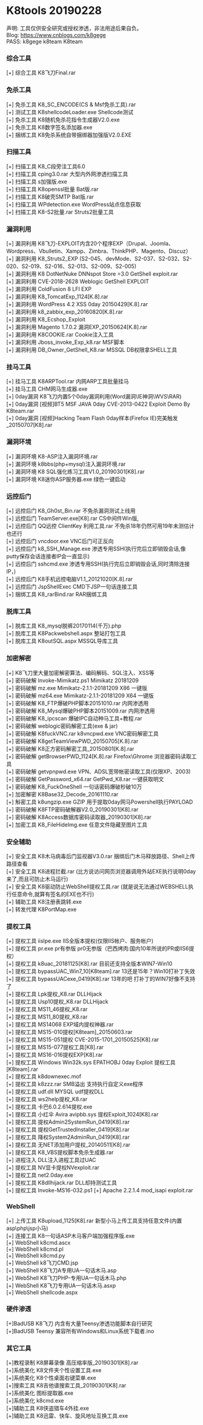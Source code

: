 # K8tools 20190228

声明: 工具仅供安全研究或授权渗透，非法用途后果自负。<br>
Blog: https://www.cnblogs.com/k8gege<br>
PASS: k8gege k8team K8team<br>

<H3>综合工具</H3>
[+] 综合工具 K8飞刀Final.rar<br>
<H3>免杀工具</H3>
[+] 免杀工具 K8_SC_ENCODE(CS & Msf免杀工具).rar<br>
[+] 测试工具 K8shellcodeLoader.exe Shellcode测试<br>
[+] 免杀工具 K8随机免杀花指令生成器V2.0.exe<br>
[+] 免杀工具 K8数字签名添加器.exe<br>
[+] 捆绑工具 K8免杀系统自带捆绑器加强版V2.0.EXE<br>


<H3>扫描工具</H3>
[+] 扫描工具 K8_C段旁注工具6.0<br>
[+] 扫描工具 cping3.0.rar 大型内外网渗透扫描工具<br>
[+] 扫描工具 s加强版.exe<br>
[+] 扫描工具 K8openssl批量 Bat版.rar<br>
[+] 扫描工具 K8破壳SMTP Bat版.rar<br>
[+] 扫描工具 WPdetection.exe WordPress站点信息获取<br>
[+] 扫描工具 K8-S2批量.rar Struts2批量工具

<H3>漏洞利用</H3>
[+] 漏洞利用 K8飞刀-EXPLOIT内含20个程序EXP（Drupal、Joomla、Wordpress、Vbulletin、Xampp、Zimbra、ThinkPHP、Magento、Discuz）<br>
[+] 漏洞利用 K8_Struts2_EXP (S2-045、devMode、S2-037、S2-032、S2-020、S2-019、S2-016、S2-013、S2-009、S2-005)<br>
[+] 漏洞利用 K8 DotNetNuke DNNspot Store =3.0 GetShell exploit.rar<br>
[+] 漏洞利用 CVE-2018-2628 Weblogic GetShell EXPLOIT<br>
[+] 漏洞利用 ColdFusion 8 LFI EXP<br>
[+] 漏洞利用 K8_TomcatExp_1124[K.8].rar<br>
[+] 漏洞利用 WordPress 4.2 XSS 0day 20150429[K.8].rar<br>
[+] 漏洞利用 k8_zabbix_exp_20160820[K.8].rar<br>
[+] 漏洞利用 K8_Ecshop_Exploit<br>
[+] 漏洞利用 Magento 1.7.0.2 漏洞EXP_20150624[K.8].rar<br>
[+] 漏洞利用 K8COOKIE.rar Cookie注入工具<br>
[+] 漏洞利用 Jboss_invoke_Exp_k8.rar MSF脚本<br>
[+] 漏洞利用 DB_Owner_GetShell_K8.rar MSSQL DB权限拿SHELL工具<br>
<H3>挂马工具</H3>
[+] 挂马工具  K8ARPTool.rar 内网ARP工具批量挂马<br>
[+] 挂马工具  CHM网马生成器.exe<br>
[+] 0day漏洞 K8飞刀内置5个0day漏洞利用(Word漏洞\IE神洞\WVS\RAR)<br>
[+] 0day漏洞 [视频]BT5 MSF JAVA 0day CVE-2013-0422 Exploit Demo By K8team.rar<br>
[+] 0day漏洞 [视频]Hacking Team Flash 0day样本(Firefox IE)完美触发_20150707[K8].rar<br>
<H3>漏洞环境</H3>
[+] 漏洞环境 K8-ASP注入漏洞环境.rar<br>
[+] 漏洞环境 k8bbs(php+mysql)注入漏洞环境.rar<br>
[+] 漏洞环境 K8 SQL强化练习工具V1.0_20190301[K8].rar<br>
[+] 漏洞环境 K8迷你ASP服务器.exe 绿色一键启动<br>

<H3>远控后门</H3>
[+] 远控后门 K8_Gh0st_Bin.rar 不免杀漏洞测试上线用<br>
[+] 远控后门 TeamServer.exe[K8].rar CS中间件Win版,<br>
[+] 远控后门 QQ远控 ClientKey 利用工具.rar 不免杀18年仍然可用19年未测估计也还行<br>
[+] 远控后门 vncdoor.exe  VNC后门可正反向<br>
[+] 远控后门 k8_SSH_Manage.exe 渗透专用SSH(执行完后立即销毁会话,像putty保存会话连接者IP会一直显示)<br>
[+] 远控后门 sshcmd.exe 渗透专用SSH(执行完后立即销毁会话,同时清除连接IP，)<br>
[+] 远控后门 K8手机远控电脑V1.1_20121020[K.8].rar<br>
[+] 远控后门 JspShellExec CMD下JSP一句话连接工具<br>
[+] 捆绑工具 K8_rarBind.rar RAR捆绑工具<br>
<H3>脱库工具</H3>
[+] 脱库工具 K8_mysql脱裤20170114(千万).php<br>
[+] 脱库工具 K8Packwebshell.aspx 整站打包工具<br>
[+] 脱库工具 K8outSQL.aspx MSSQL导库工具<br>
<H3>加密解密</H3>
[+] K8飞刀里大量加密解密算法、编码解码、SQL注入、XSS等<br>
[+] 密码破解 Invoke-Mimikatz.ps1  Mimikatz 20181209 <br>
[+] 密码破解 mz.exe    Mimikatz-2.1.1-20181209 X86 一键版<br>
[+] 密码破解 mz64.exe  Mimikatz-2.1.1-20181209 X64 一键版<br>
[+] 密码破解 K8_FTP爆破PHP脚本20151010.rar 内网渗透用<br>
[+] 密码破解 K8_Mysql爆破PHP脚本20151009.rar 内网渗透用<br>
[+] 密码破解 K8_ipcscan 爆破IPC自动种马工具+教程.rar<br>
[+] 密码破解 weblogic密码解密工具(exe & jar)<br>
[+] 密码破解 K8fuckVNC.rar k8vncpwd.exe VNC密码解密工具<br>
[+] 密码破解 K8getTeamViewPWD_20150705[K.8].rar<br>
[+] 密码破解 K8正方密码解密工具_20150801[K.8].rar<br>
[+] 密码破解 getBrowserPWD_1124[K.8].rar  Firefox\Ghrome 浏览器密码读取工具<br>
[+] 密码破解 getvpnpwd.exe VPN、ADSL宽带帐密读取工具(仅限XP、2003)<br>
[+] 密码破解 GetPassword_x64.rar GetPwd_K8.rar 一键获取明文<br>
[+] 密码破解 K8_FuckOneShell 一句话密码爆破秒破10万<br>
[+] 加密解密 K8Base32_Decode_20161110.rar<br>
[+] 斛密工具 k8ungzip.exe GZIP 用于提取0day网马Powershell执行PAYLOAD<br>
[+] 密码破解 K8FTP密码破解器V2.0_20190301[K8].rar<br>
[+] 密码破解 K8Access数据库密码读取器_20190301[K8].rar<br>
[+] 加密工具 K8_FileHideImg.exe 任意文件隐藏至图片工具<br>


<H3>安全辅助</H3>
[+] 安全工具 K8木马病毒后门监视器V3.0.rar 捆绑后门木马释放路径、Shell上传路径查看<br>
[+] 安全工具 K8进程拦截.rar (比方说访问网页浏览器调用外站EXE执行说明0day来了,而且可防止木马运行)<br>
[+] 安全工具 K8驱动防止WebShell提权工具.rar (就是说无法通过WEBSHELL执行任意命令,就算有签名的EXE也不行)<br>
[+] 辅助工具 K8注册表跳转.exe<br>
[+] 转发代理 K8PortMap.exe<br>
<H3>提权工具</H3>
[+] 提权工具 iislpe.exe  IIS全版本提权(仅限IIS帐户、服务帐户)<br>
[+] 提权工具 pr.exe pr有参版 pr0无参版（巴西烤肉:国内10年所说的PR或IIS6提权）<br>
[+] 提权工具 k8uac_20181125[K8].rar 目前还支持全版本WIN7-Win10<br>
[+] 提权工具 bypassUAC_Win7_10[K8team].rar  13还是15年？Win10打补丁失效<br>
[+] 提权工具 bypassUACexe_0419[K8].rar  13年的吧 打补丁的WIN7好像不支持了<br>
[+] 提权工具 Lpk提权_K8.rar   DLLHijack<br>
[+] 提权工具 Usp10提权_K8.rar  DLLHijack<br>
[+] 提权工具 MS11_46提权_K8.rar<br>
[+] 提权工具 MS11_80提权_K8.rar<br>
[+] 提权工具 MS14068 EXP域内提权神器.rar<br>
[+] 提权工具 MS15-010提权[K8team]_20150603.rar<br>
[+] 提权工具 MS15-051提权 CVE-2015-1701_20150525[K8].rar<br>
[+] 提权工具 MS15-077提权工具[K8].rar<br>
[+] 提权工具 MS16-016提权EXP[K8].rar<br>
[+] 提权工具 Windows Win32k.sys EPATHOBJ 0day Exploit 提权工具 [K8team].rar<br>
[+] 提权工具  k8downexec.mof<br>
[+] 提权工具  k8zzz.rar SMB溢出 支持执行自定义exe程序<br>
[+] 提权工具  udf.dll MYSQL udf提权DLL<br>
[+] 提权工具  ws2help提权_K8.rar<br>
[+] 提权工具  卡巴6.0.2.614提权.exe<br>
[+] 提权工具  小红伞 Avira avipbb.sys 提权Exploit_1024[K8].rar<br>
[+] 提权工具  提权Admin2SystemRun_0419[K8].rar<br>
[+] 提权工具  提权GetTrustedInstaller_0419[K8].rar<br>
[+] 提权工具  降权System2AdminRun_0419[K8].rar<br>
[+] 提权工具  无NET添加用户提权_20140511[K8].rar<br>
[+] 提权工具 K8_VBS提权脚本免杀生成器.rar<br>
[+] 进程注入 DLL注入进程工具过UAC<br>
[+] 提权工具 NV显卡提权NVexploit.rar<br>
[+] 提权工具 net2.0day.exe<br>
[+] 提权工具 K8dllhijack.rar DLL却持测试工具<br>
[+] 提权工具 Invoke-MS16-032.ps1
[+] Apache 2.2.1.4 mod_isapi exploit.rar<br>
<H3>WebShell</H3>
[+] 上传工具 K8upload_1125[K8].rar 新型小马上传工具支持任意文件(内置asp\php\jsp小马)<br>
[+] 连接工具 K8一句话ASP木马客户端加强程序版.exe<br>
[+] WebShell k8cmd.ascx<br>
[+] WebShell k8cmd.pl<br>
[+] WebShell k8cmd.py<br>
[+] WebShell k8飞刀CMD.jsp<br>
[+] WebShell K8飞刀A专用UA一句话木马.asp<br>
[+] WebShell K8飞刀PHP-专用UA一句话木马.php<br>
[+] WebShell K8飞刀专用UA一句话木马.asxp<br>
[+] WebShell shellcode.aspx <br>
<H3>硬件渗透</H3>
[+]BadUSB K8飞刀  内含有大量Teensy渗透功能脚本自行研究<br>
[+]BadUSB Teensy 兼容所有Windows和Linux系统下载者.ino<br>

<H3>其它工具</H3>
[+]教程录制 K8屏幕录像 高压缩率版_20190301[K8].rar<br>
[+]系统美化 K8文件夹个性设置工具.exe<br>
[+]系统美化 K8个性桌面右键菜单.exe<br>
[+]搜索工具 K8吉他谱搜索工具_20190301[K8].rar<br>
[+]系统美化 图标提取器.exe<br>
[+]系统美化 k8cmd.exe<br>
[+]辅助工具 K8侠盗猎车4外挂.exe<br>
[+]辅助工具 K8迅雷、快车、旋风地址互换工具.exe<br>


